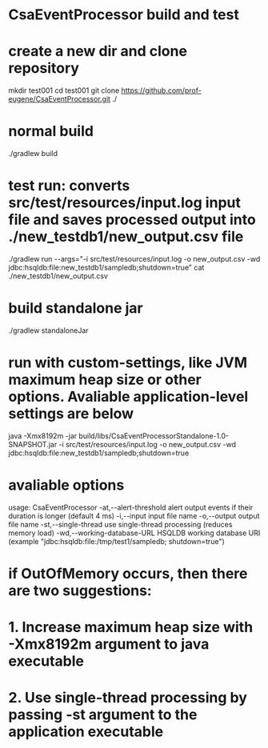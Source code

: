 # CsaEventProcessor build and test

# create a new dir and clone repository
mkdir test001
cd test001
git clone https://github.com/prof-eugene/CsaEventProcessor.git ./


# normal build
./gradlew build

# test run: converts src/test/resources/input.log input file and saves processed output into ./new_testdb1/new_output.csv file
./gradlew run --args="-i src/test/resources/input.log  -o new_output.csv -wd jdbc:hsqldb:file:new_testdb1/sampledb;shutdown=true"
cat ./new_testdb1/new_output.csv


# build standalone jar 
./gradlew standaloneJar

# run with custom-settings, like JVM maximum heap size or other options. Avaliable application-level settings are below
java -Xmx8192m -jar build/libs/CsaEventProcessorStandalone-1.0-SNAPSHOT.jar -i src/test/resources/input.log  -o new_output.csv -wd jdbc:hsqldb:file:new_testdb1/sampledb;shutdown=true 

# avaliable options

usage: CsaEventProcessor
 -at,--alert-threshold <arg>        alert output events if their duration
                                    is longer (default 4 ms)
 -i,--input <arg>                   input file name
 -o,--output <arg>                  output file name
 -st,--single-thread                use single-thread processing (reduces
                                    memory load)
 -wd,--working-database-URL <arg>   HSQLDB working database URI (example
                                    "jdbc:hsqldb:file:/tmp/test1/sampledb;
                                    shutdown=true")

# if OutOfMemory occurs, then there are two suggestions:
#  1. Increase maximum heap size with -Xmx8192m argument to java executable
#  2. Use single-thread processing by passing -st argument to the application executable
